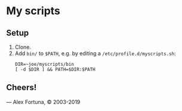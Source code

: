 
My scripts
==========

## Setup

1. Clone.
2. Add `bin/` to `$PATH`, e.g. by editing a `/etc/profile.d/myscripts.sh`:
    ```
    DIR=~joe/myscripts/bin
    [ -d $DIR ] && PATH=$DIR:$PATH
    ```

## Cheers!

&mdash; Alex Fortuna, &copy; 2003-2019
